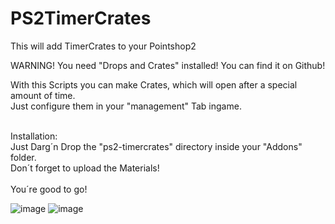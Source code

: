 # PS2TimerCrates
This will add TimerCrates to your Pointshop2

WARNING!
You need "Drops and Crates" installed! You can find it on Github!

With this Scripts you can make Crates, which will open after a special amount of time. <br>Just configure them in your "management" Tab ingame.

<br>
Installation:
</br> Just Darg´n Drop the "ps2-timercrates" directory inside your "Addons" folder.<br>
Don´t forget to upload the Materials!<br>
<br>
You´re good to go!

![image](https://i.imgur.com/czByIAM.jpg)
![image](https://i.imgur.com/o0YuWhO.jpg)
